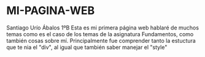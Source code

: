 # MI-PAGINA-WEB
Santiago Urío Ábalos 1ºB
Esta es mi primera página web hablaré de muchos temas como es el caso de los temas de la asignatura Fundamentos, como también cosas sobre mí.
Principalmente fue comprender tanto la estuctura que te nia el "div", al igual que también saber manejar el "style"
